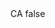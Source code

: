 <?xml version="1.0" encoding="UTF-8"?>
<CustomMetadata xmlns="http://soap.sforce.com/2006/04/metadata">
    <label>CA</label>
    <protected>false</protected>
</CustomMetadata>
